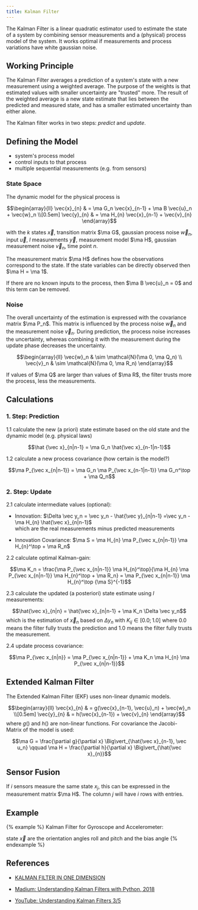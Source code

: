 ```yaml
---
title: Kalman Filter
---
```


The Kalman Filter is a linear quadratic estimator used to estimate the state of a system by combining sensor measurements and a (physical) process model of the system. It works optimal if measurements and process variations have white gaussian noise.

## Working Principle
The Kalman Filter averages a prediction of a system's state with a new measurement using a weighted average. The purpose of the weights is that estimated values with smaller uncertainty are "trusted" more. The result of the weighted average is a new state estimate that lies between the predicted and measured state, and has a smaller estimated uncertainty than either alone.

The Kalman filter works in two steps: *predict* and *update*.


## Defining the Model
* system's process model
* control inputs to that process
* multiple sequential measurements (e.g. from sensors)


### State Space
The dynamic model for the physical process is

$$\begin{array}{ll} \vec{x}_{n} & = \ma G_n \vec{x}_{n-1} + \ma B \vec{u}_n + \vec{w}_n \\[0.5em] 
\vec{y}_{n} & = \ma H_{n} \vec{x}_{n-1} + \vec{v}_{n} \end{array}$$


with the $k$ states $\vec x$, transition matrix $\ma G$, gaussian process noise $\vec w_n$, input $\vec u$,
$l$ measurements $\vec y$, measurement model $\ma H$, gaussian measurement noise $\vec v_n$,
time point $n$.

The measurement matrix $\ma H$ defines how the observations correspond to the state. If the state variables can be directly observed then $\ma H = \ma 1$.

If there are no known inputs to the process, then $\ma B \vec{u}_n = 0$ and this term can be removed.

### Noise

The overall uncertainty of the estimation is expressed with the covariance matrix $\ma P_n$. This matrix is influenced by the process noise $\vec w_n$ and the measurement noise $\vec v_n$.
During prediction, the process noise increases the uncertainty, whereas combining it with the measurement during the update phase decreases the uncertainty.

$$\begin{array}{ll} 
\vec{w}_n &  \sim \mathcal{N}(\ma 0, \ma Q_n) \\
\vec{v}_n &  \sim \mathcal{N}(\ma 0, \ma R_n)
\end{array}$$

If values of $\ma Q$ are larger than values of $\ma R$, the filter trusts more the process, less the measurements.



## Calculations

### 1. Step: Prediction 
1.1 calculate the new (a priori) state estimate based on the old state and the dynamic model (e.g. physical laws)

$$\hat {\vec x}_{n|n-1} = \ma G_n \hat{\vec x}_{n-1|n-1}$$

1.2 calculate a new process covariance (how certain is the model?)

$$\ma P_{\vec x_{n|n-1}} = \ma G_n \ma P_{\vec x_{n-1|n-1}} \ma G_n^\top + \ma Q_n$$

### 2. Step: Update 
2.1 calculate intermediate values (optional): 

* Innovation: $\Delta \vec y_n = \vec y_n - \hat{\vec y}_{n|n-1} =\vec y_n - \ma H_{n} \hat{\vec x}_{n|n-1}$ </br>
which are the real measurements minus predicted measurements

* Innovation Covariance: $\ma S = \ma H_{n} \ma P_{\vec x_{n|n-1}} \ma H_{n}^\top + \ma R_n$

2.2 calculate optimal Kalman-gain: 

$$\ma K_n = \frac{\ma P_{\vec x_{n|n-1}} \ma H_{n}^\top}{\ma H_{n} \ma P_{\vec x_{n|n-1}} \ma H_{n}^\top + \ma R_n} = \ma P_{\vec x_{n|n-1}} \ma H_{n}^\top {\ma S}^{-1}$$


2.3 calculate the updated (a posteriori) state estimate using $l$ measurements:

$$\hat{\vec x}_{n|n} = \hat{\vec x}_{n|n-1} + \ma K_n \Delta \vec y_n$$
which is the estimation of $\vec x_n$ based on $\Delta y_n$ with $K_{ij} \in [0.0; 1.0]$ where 0.0 means the filter fully trusts the prediction and 1.0 means the filter fully trusts the measurement.

2.4 update process covariance:

$$\ma P_{\vec x_{n|n}} = \ma P_{\vec x_{n|n-1}} + \ma K_n \ma H_{n} \ma P_{\vec x_{n|n-1}}$$


## Extended Kalman Filter
The Extended Kalman Filter (EKF) uses non-linear dynamic models.

$$\begin{array}{ll} \vec{x}_{n} & = g(\vec{x}_{n-1}, \vec{u}_n) + \vec{w}_n \\[0.5em] 
\vec{y}_{n} & = h(\vec{x}_{n-1}) + \vec{v}_{n} \end{array}$$
where $g()$ and $h()$ are non-linear functions. For covariance the Jacobi-Matrix of the model is used:

$$\ma G = \frac{\partial g}{\partial x} \Big\vert_{\hat{\vec x}_{n-1}, \vec u_n} \qquad \ma H = \frac{\partial h}{\partial x} \Big\vert_{\hat{\vec x}_{n}}$$


## Sensor Fusion
If $i$ sensors measure the same state $x_j$, this can be expressed in the measurement matrix $\ma H$. The column $j$ will have $i$ rows with entries.


## Example
{% example %}
Kalman Filter for Gyroscope and Accelerometer:

state $\vec x$ are the orientation angles roll and pitch and the bias angle
{% endexample %}





## References

* [KALMAN FILTER IN ONE DIMENSION](https://www.kalmanfilter.net/kalman1d.html)

* [Madium: Understanding Kalman Filters with Python, 2018](https://medium.com/@jaems33/understanding-kalman-filters-with-python-2310e87b8f48)

* [YouTube: Understanding Kalman Filters 3/5](https://www.youtube.com/watch?v=ul3u2yLPwU0)
